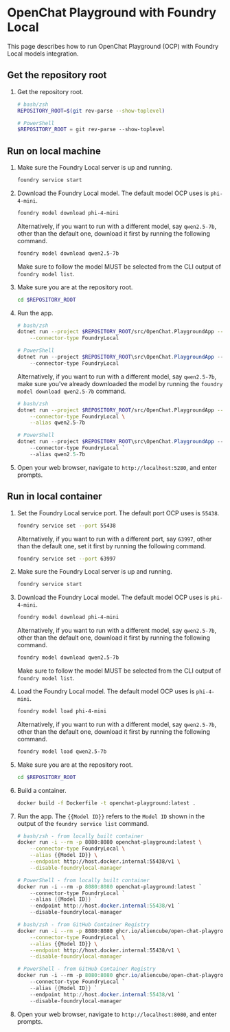 # OpenChat Playground with Foundry Local

This page describes how to run OpenChat Playground (OCP) with Foundry Local models integration.

## Get the repository root

1. Get the repository root.

    ```bash
    # bash/zsh
    REPOSITORY_ROOT=$(git rev-parse --show-toplevel)
    ```

    ```powershell
    # PowerShell
    $REPOSITORY_ROOT = git rev-parse --show-toplevel
    ```

## Run on local machine

1. Make sure the Foundry Local server is up and running.

    ```bash
    foundry service start
    ```

1. Download the Foundry Local model. The default model OCP uses is `phi-4-mini`.

    ```bash
    foundry model download phi-4-mini
    ```

   Alternatively, if you want to run with a different model, say `qwen2.5-7b`, other than the default one, download it first by running the following command.

    ```bash
    foundry model download qwen2.5-7b
    ```

   Make sure to follow the model MUST be selected from the CLI output of `foundry model list`.

1. Make sure you are at the repository root.

    ```bash
    cd $REPOSITORY_ROOT
    ```

1. Run the app.

    ```bash
    # bash/zsh
    dotnet run --project $REPOSITORY_ROOT/src/OpenChat.PlaygroundApp -- \
        --connector-type FoundryLocal
    ```

    ```powershell
    # PowerShell
    dotnet run --project $REPOSITORY_ROOT\src\OpenChat.PlaygroundApp -- `
        --connector-type FoundryLocal
    ```

   Alternatively, if you want to run with a different model, say `qwen2.5-7b`, make sure you've already downloaded the model by running the `foundry model download qwen2.5-7b` command.

    ```bash
    # bash/zsh
    dotnet run --project $REPOSITORY_ROOT/src/OpenChat.PlaygroundApp -- \
        --connector-type FoundryLocal \
        --alias qwen2.5-7b
    ```

    ```powershell
    # PowerShell
    dotnet run --project $REPOSITORY_ROOT\src\OpenChat.PlaygroundApp -- `
        --connector-type FoundryLocal `
        --alias qwen2.5-7b
    ```

1. Open your web browser, navigate to `http://localhost:5280`, and enter prompts.

## Run in local container

1. Set the Foundry Local service port. The default port OCP uses is `55438`.

    ```bash
    foundry service set --port 55438
    ```

   Alternatively, if you want to run with a different port, say `63997`, other than the default one, set it first by running the following command.

    ```bash
    foundry service set --port 63997
    ```

1. Make sure the Foundry Local server is up and running.

    ```bash
    foundry service start
    ```

1. Download the Foundry Local model. The default model OCP uses is `phi-4-mini`.

    ```bash
    foundry model download phi-4-mini
    ```

   Alternatively, if you want to run with a different model, say `qwen2.5-7b`, other than the default one, download it first by running the following command.

    ```bash
    foundry model download qwen2.5-7b
    ```

   Make sure to follow the model MUST be selected from the CLI output of `foundry model list`.

1. Load the Foundry Local model. The default model OCP uses is `phi-4-mini`.

    ```bash
    foundry model load phi-4-mini
    ```

   Alternatively, if you want to run with a different model, say `qwen2.5-7b`, other than the default one, download it first by running the following command.

    ```bash
    foundry model load qwen2.5-7b
    ```

1. Make sure you are at the repository root.

    ```bash
    cd $REPOSITORY_ROOT
    ```

1. Build a container.

    ```bash
    docker build -f Dockerfile -t openchat-playground:latest .
    ```

1. Run the app. The `{{Model ID}}` refers to the `Model ID` shown in the output of the `foundry service list` command.

    ```bash
    # bash/zsh - from locally built container
    docker run -i --rm -p 8080:8080 openchat-playground:latest \
        --connector-type FoundryLocal \
        --alias {{Model ID}} \
        --endpoint http://host.docker.internal:55438/v1 \
        --disable-foundrylocal-manager
    ```

    ```powershell
    # PowerShell - from locally built container
    docker run -i --rm -p 8080:8080 openchat-playground:latest `
        --connector-type FoundryLocal `
        --alias {{Model ID}} `
        --endpoint http://host.docker.internal:55438/v1 `
        --disable-foundrylocal-manager 
    ```

    ```bash
    # bash/zsh - from GitHub Container Registry
    docker run -i --rm -p 8080:8080 ghcr.io/aliencube/open-chat-playground/openchat-playground:latest \
        --connector-type FoundryLocal \
        --alias {{Model ID}} \
        --endpoint http://host.docker.internal:55438/v1 \
        --disable-foundrylocal-manager
    ```

    ```powershell
    # PowerShell - from GitHub Container Registry
    docker run -i --rm -p 8080:8080 ghcr.io/aliencube/open-chat-playground/openchat-playground:latest `
        --connector-type FoundryLocal `
        --alias {{Model ID}} `
        --endpoint http://host.docker.internal:55438/v1 `
        --disable-foundrylocal-manager 
    ```

1. Open your web browser, navigate to `http://localhost:8080`, and enter prompts.
